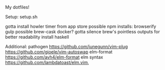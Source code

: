 My dotfiles!

Setup:
    setup.sh

gotta install howler timer from app store
possible npm installs: browserify gulp
possible brew-cask docker?
gotta silence brew's pointless outputs for better readability
install haskell

Additional:
pathogen
https://github.com/junegunn/vim-plug
https://github.com/gioele/vim-autoswap
elm-format https://github.com/avh4/elm-format
elm syntax https://github.com/lambdatoast/elm.vim,
